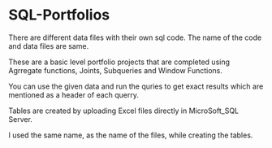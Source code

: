 # SQL-Portfolios

There are different data files with their own sql code. The name of the code and data files are same. 

These are a basic level portfolio projects that are completed using Agrregate functions, Joints, Subqueries and Window Functions.

You can use the given data and run the quries to get exact results which are mentioned as a header of each querry.

Tables are created by uploading Excel files directly in MicroSoft_SQL Server.

I used the same name, as the name of the files, while creating the tables.
